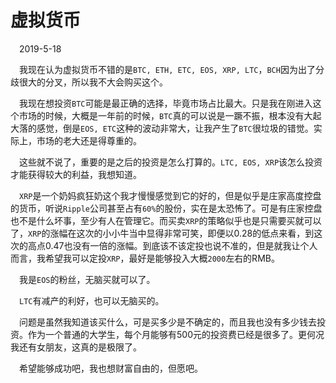 # 虚拟货币

&emsp;2019-5-18

&emsp;我现在认为虚拟货币不错的是`BTC, ETH, ETC, EOS, XRP, LTC`，`BCH`因为出了分歧很大的分叉，所以我不大会购买这个。

&emsp;我现在想投资`BTC`可能是最正确的选择，毕竟市场占比最大。只是我在刚进入这个市场的时候，大概是一年前的时候，`BTC`真的可以说是一蹶不振，根本没有大起大落的感觉，倒是`EOS, ETC`这种的波动非常大，让我产生了`BTC`很垃圾的错觉。实际上，市场的老大还是得尊重的。

&emsp;这些就不说了，重要的是之后的投资是怎么打算的。`LTC, EOS, XRP`该怎么投资才能获得较大的利益，我想知道。

&emsp;`XRP`是一个奶妈疯狂奶这个我才慢慢感觉到它的好的，但是似乎是庄家高度控盘的货币，听说`Ripple`公司甚至占有`60%`的股份，实在是太恐怖了。可是有庄家控盘也不是什么坏事，至少有人在管理它。而买卖`XRP`的策略似乎也是只需要买就可以了，`XRP`的涨幅在这次的小小牛当中显得非常可笑，即便以0.28的低点来看，到这次的高点0.47也没有一倍的涨幅。到底该不该定投也说不准的，但是就我让个人而言，我希望我可以定投`XRP`，最好是能够投入大概`2000`左右的RMB。

&emsp;我是`EOS`的粉丝，无脑买就可以了。

&emsp;`LTC`有减产的利好，也可以无脑买的。

&emsp;问题是虽然我知道该买什么，可是买多少是不确定的，而且我也没有多少钱去投资。作为一个普通的大学生，每个月能够有500元的投资费已经是很多了。更何况我还有女朋友，这真的是极限了。

&emsp;希望能够成功吧，我也想财富自由的，但愿吧。